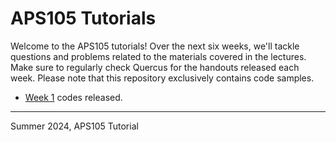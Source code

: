 # APS105 Tutorials

Welcome to the APS105 tutorials! Over the next six weeks, we'll tackle questions and problems related to the materials covered in the lectures. Make sure to regularly check Quercus for the handouts released each week. Please note that this repository exclusively contains code samples.

- [Week 1](/week1/) codes released.

---
Summer 2024, APS105 Tutorial
